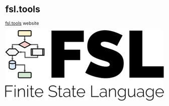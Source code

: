 # fsl.tools
[fsl.tools](https://fsl.tools/) website

![](src/assets/logo%20icon%20and%20acronym%20with%20subtitle%20huge.png)
